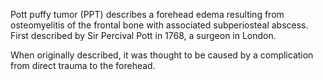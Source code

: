 Pott puffy tumor (PPT) describes a forehead edema resulting from osteomyelitis of the frontal bone with associated subperiosteal abscess. First described by Sir Percival Pott in 1768, a surgeon in London.

When originally described, it was thought to be caused by a complication from direct trauma to the forehead.
